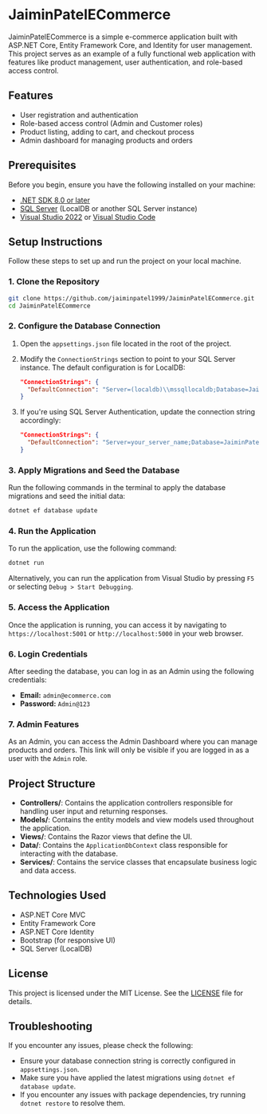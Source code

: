 # JaiminPatelECommerce

JaiminPatelECommerce is a simple e-commerce application built with ASP.NET Core, Entity Framework Core, and Identity for user management. This project serves as an example of a fully functional web application with features like product management, user authentication, and role-based access control.

## Features

- User registration and authentication
- Role-based access control (Admin and Customer roles)
- Product listing, adding to cart, and checkout process
- Admin dashboard for managing products and orders

## Prerequisites

Before you begin, ensure you have the following installed on your machine:

- [.NET SDK 8.0 or later](https://dotnet.microsoft.com/download/dotnet/8.0)
- [SQL Server](https://www.microsoft.com/en-us/sql-server/sql-server-downloads) (LocalDB or another SQL Server instance)
- [Visual Studio 2022](https://visualstudio.microsoft.com/vs/) or [Visual Studio Code](https://code.visualstudio.com/)

## Setup Instructions

Follow these steps to set up and run the project on your local machine.

### 1. Clone the Repository

```bash
git clone https://github.com/jaiminpatel1999/JaiminPatelECommerce.git
cd JaiminPatelECommerce
```

### 2. Configure the Database Connection

1. Open the `appsettings.json` file located in the root of the project.
2. Modify the `ConnectionStrings` section to point to your SQL Server instance. The default configuration is for LocalDB:

    ```json
    "ConnectionStrings": {
      "DefaultConnection": "Server=(localdb)\\mssqllocaldb;Database=JaiminPatelECommerceDb;Trusted_Connection=True;MultipleActiveResultSets=true"
    }
    ```

3. If you're using SQL Server Authentication, update the connection string accordingly:

    ```json
    "ConnectionStrings": {
      "DefaultConnection": "Server=your_server_name;Database=JaiminPatelECommerceDb;User ID=your_username;Password=your_password;MultipleActiveResultSets=true"
    }
    ```

### 3. Apply Migrations and Seed the Database

Run the following commands in the terminal to apply the database migrations and seed the initial data:

```bash
dotnet ef database update
```

### 4. Run the Application

To run the application, use the following command:

```bash
dotnet run
```

Alternatively, you can run the application from Visual Studio by pressing `F5` or selecting `Debug > Start Debugging`.

### 5. Access the Application

Once the application is running, you can access it by navigating to `https://localhost:5001` or `http://localhost:5000` in your web browser.

### 6. Login Credentials

After seeding the database, you can log in as an Admin using the following credentials:

- **Email:** `admin@ecommerce.com`
- **Password:** `Admin@123`

### 7. Admin Features

As an Admin, you can access the Admin Dashboard where you can manage products and orders. This link will only be visible if you are logged in as a user with the `Admin` role.

## Project Structure

- **Controllers/**: Contains the application controllers responsible for handling user input and returning responses.
- **Models/**: Contains the entity models and view models used throughout the application.
- **Views/**: Contains the Razor views that define the UI.
- **Data/**: Contains the `ApplicationDbContext` class responsible for interacting with the database.
- **Services/**: Contains the service classes that encapsulate business logic and data access.

## Technologies Used

- ASP.NET Core MVC
- Entity Framework Core
- ASP.NET Core Identity
- Bootstrap (for responsive UI)
- SQL Server (LocalDB)

## License

This project is licensed under the MIT License. See the [LICENSE](LICENSE) file for details.

## Troubleshooting

If you encounter any issues, please check the following:

- Ensure your database connection string is correctly configured in `appsettings.json`.
- Make sure you have applied the latest migrations using `dotnet ef database update`.
- If you encounter any issues with package dependencies, try running `dotnet restore` to resolve them.
